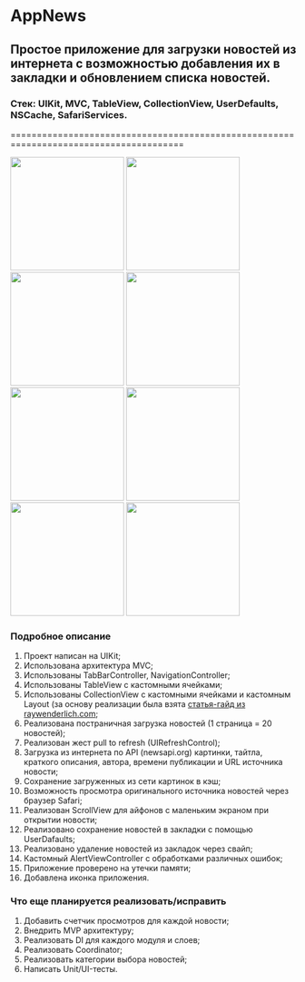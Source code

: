 # AppNews
## Простое приложение для загрузки новостей из интернета с возможностью добавления их в закладки и обновлением списка новостей.
### Стек: UIKit, MVC, TableView, CollectionView, UserDefaults, NSCache, SafariServices.
=======================================================================================

<img src="https://user-images.githubusercontent.com/83611962/173223103-617a1d42-61ab-41ce-9e15-16f5199b4511.png" width="200"> <img src="https://user-images.githubusercontent.com/83611962/173223109-e35ab15f-8818-4d97-92b9-2b770d1fc351.png" width="200"> <img src="https://user-images.githubusercontent.com/83611962/173223110-a75911ee-f41e-467c-a2fc-b6c5414ea844.png" width="200"> 
<img src="https://user-images.githubusercontent.com/83611962/173223113-85b9fd70-c792-4fb7-8d8e-e909bec19f75.png" width="200"> <img src="https://user-images.githubusercontent.com/83611962/173223115-e8dafef6-ec0c-4699-b6fe-a003f742c292.png" width="200"> <img src="https://user-images.githubusercontent.com/83611962/173223117-cf9bb50a-4a2b-4d7b-b2ad-440869a06ce8.png" width="200"> 
<img src="https://user-images.githubusercontent.com/83611962/173223119-bf7b6df7-23f0-42c8-8a18-701fba27cc88.png" width="200"> <img src="https://user-images.githubusercontent.com/83611962/173223120-b645cb64-edc6-4422-a249-b613aca77270.png" width="200"> 

### Подробное описание
1. Проект написан на UIKit;
2. Использована архитектура MVC;
3. Использованы TabBarController, NavigationController;
4. Использованы TableView с кастомными ячейками;
5. Использованы CollectionView c кастомными ячейками и кастомным Layout (за основу реализации была взята [статья-гайд из raywenderlich.com](https://www.raywenderlich.com/7246-expanding-cells-in-ios-collection-views);
6. Реализована постраничная загрузка новостей (1 страница = 20 новостей);
7. Реализован жест pull to refresh (UIRefreshControl);
8. Загрузка из интернета по API (newsapi.org) картинки, тайтла, краткого описания, автора, времени публикации и URL источника новости;
9. Сохранение загруженных из сети картинок в кэш;
10. Возможность просмотра оригинального источника новостей через браузер Safari;
11. Реализован ScrollView для айфонов с маленьким экраном при открытии новости;
12. Реализовано сохранение новостей в закладки с помощью UserDafaults;
13. Реализовано удаление новостей из закладок через свайп;
14. Кастомный AlertViewController с обработками различных ошибок;
15. Приложение проверено на утечки памяти;
16. Добавлена иконка приложения.

### Что еще планируется реализовать/исправить
1. Добавить счетчик просмотров для каждой новости;
2. Внедрить MVP архитектуру;
3. Реализовать DI для каждого модуля и слоев;
4. Реализовать Coordinator;
5. Реализовать категории выбора новостей;
6. Написать Unit/UI-тесты.
